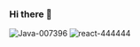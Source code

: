 ### Hi there 👋
![Java-007396](https://github.com/Sun6004/Sun6004/assets/118361080/a1fcb2f5-27a1-4e1b-b3a4-12c4bb74ada7)
![react-444444](https://github.com/Sun6004/Sun6004/assets/118361080/028c0480-3741-41d7-ad9e-df638c00afb4)
